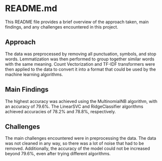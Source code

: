 # README.md

This README file provides a brief overview of the approach taken, main findings, and any challenges encountered in this project.

## Approach

The data was preprocessed by removing all punctuation, symbols, and stop words. Lemmatization was then performed to group together similar words with the same meaning. Count Vectorization and TF-IDF transformers were then applied to the data to convert it into a format that could be used by the machine learning algorithms.

## Main Findings

The highest accuracy was achieved using the MultinomialNB algorithm, with an accuracy of 79.6%. The LinearSVC and RidgeClassifier algorithms achieved accuracies of 78.2% and 78.8%, respectively.

## Challenges

The main challenges encountered were in preprocessing the data. The data was not cleaned in any way, so there was a lot of noise that had to be removed. Additionally, the accuracy of the model could not be increased beyond 79.6%, even after trying different algorithms.


